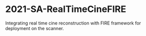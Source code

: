 # 2021-SA-RealTimeCineFIRE
Integrating real time cine reconstruction with FIRE framework for deployment on the scanner.

